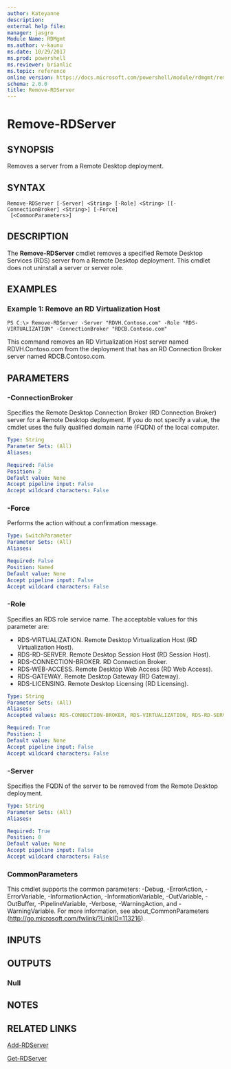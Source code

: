 ```yaml
---
author: Kateyanne
description: 
external help file: 
manager: jasgro
Module Name: RDMgmt
ms.author: v-kaunu
ms.date: 10/29/2017
ms.prod: powershell
ms.reviewer: brianlic
ms.topic: reference
online version: https://docs.microsoft.com/powershell/module/rdmgmt/remove-rdserver?view=windowsserver2012r2-ps&wt.mc_id=ps-gethelp
schema: 2.0.0
title: Remove-RDServer
---
```


# Remove-RDServer

## SYNOPSIS
Removes a server from a Remote Desktop deployment.

## SYNTAX

```
Remove-RDServer [-Server] <String> [-Role] <String> [[-ConnectionBroker] <String>] [-Force]
 [<CommonParameters>]
```

## DESCRIPTION
The **Remove-RDServer** cmdlet removes a specified Remote Desktop Services (RDS) server from a Remote Desktop deployment.
This cmdlet does not uninstall a server or server role.

## EXAMPLES

### Example 1: Remove an RD Virtualization Host
```
PS C:\> Remove-RDServer -Server "RDVH.Contoso.com" -Role "RDS-VIRTUALIZATION" -ConnectionBroker "RDCB.Contoso.com"
```

This command removes an RD Virtualization Host server named RDVH.Contoso.com from the deployment that has an RD Connection Broker server named RDCB.Contoso.com.

## PARAMETERS

### -ConnectionBroker
Specifies the Remote Desktop Connection Broker (RD Connection Broker) server for a Remote Desktop deployment.
If you do not specify a value, the cmdlet uses the fully qualified domain name (FQDN) of the local computer.

```yaml
Type: String
Parameter Sets: (All)
Aliases: 

Required: False
Position: 2
Default value: None
Accept pipeline input: False
Accept wildcard characters: False
```

### -Force
Performs the action without a confirmation message.

```yaml
Type: SwitchParameter
Parameter Sets: (All)
Aliases: 

Required: False
Position: Named
Default value: None
Accept pipeline input: False
Accept wildcard characters: False
```

### -Role
Specifies an RDS role service name.
The acceptable values for this parameter are:

- RDS-VIRTUALIZATION.
Remote Desktop Virtualization Host (RD Virtualization Host).
- RDS-RD-SERVER.
Remote Desktop Session Host (RD Session Host).
- RDS-CONNECTION-BROKER.
RD Connection Broker.
- RDS-WEB-ACCESS.
Remote Desktop Web Access (RD Web Access).
- RDS-GATEWAY.
Remote Desktop Gateway (RD Gateway).
- RDS-LICENSING.
Remote Desktop Licensing (RD Licensing).

```yaml
Type: String
Parameter Sets: (All)
Aliases: 
Accepted values: RDS-CONNECTION-BROKER, RDS-VIRTUALIZATION, RDS-RD-SERVER, RDS-WEB-ACCESS, RDS-GATEWAY, RDS-LICENSING

Required: True
Position: 1
Default value: None
Accept pipeline input: False
Accept wildcard characters: False
```

### -Server
Specifies the FQDN of the server to be removed from the Remote Desktop deployment.

```yaml
Type: String
Parameter Sets: (All)
Aliases: 

Required: True
Position: 0
Default value: None
Accept pipeline input: False
Accept wildcard characters: False
```

### CommonParameters
This cmdlet supports the common parameters: -Debug, -ErrorAction, -ErrorVariable, -InformationAction, -InformationVariable, -OutVariable, -OutBuffer, -PipelineVariable, -Verbose, -WarningAction, and -WarningVariable. For more information, see about_CommonParameters (http://go.microsoft.com/fwlink/?LinkID=113216).

## INPUTS

## OUTPUTS

### Null

## NOTES

## RELATED LINKS

[Add-RDServer](./Add-RDServer.md)

[Get-RDServer](./Get-RDServer.md)

